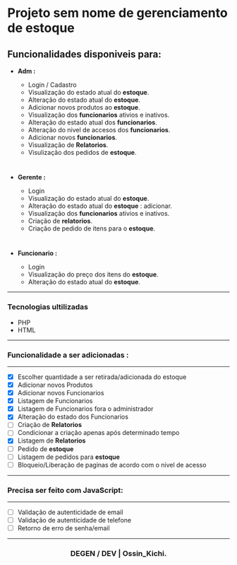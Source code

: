 # Projeto sem nome de gerenciamento de estoque

## Funcionalidades disponiveis para:

* **Adm :**
    * Login / Cadastro
    * Visualização do estado atual do **estoque**.
    * Alteração do estado atual do **estoque**.
    * Adicionar novos produtos ao **estoque**.
    * Visualização dos **funcionarios** ativios e inativos.
    * Alteração do estado atual dos **funcionarios**.
    * Alteração do nivel de accesos dos **funcionarios**.
    * Adicionar novos **funcionarios**.
    * Visualização de **Relatorios**.
    * Visulização dos pedidos de **estoque**.

    #

* **Gerente :**
    * Login
    * Visualização do estado atual do **estoque**.
    * Alteração do estado atual do **estoque** : adicionar.
    * Visualização dos **funcionarios** ativios e inativos.
    * Criação de **relatorios**.
    * Criação de pedido de itens para o **estoque**.

    #

* **Funcionario :**
    * Login
    * Visualização do preço dos itens do **estoque**.
    * Alteração do estado atual do **estoque**.

---
### Tecnologias ultilizadas

* PHP
* HTML 
---

### Funcionalidade a ser adicionadas :

---
*   [x] Escolher quantidade a ser retirada/adicionada do estoque
*   [x] Adicionar novos Produtos
*   [x] Adicionar novos Funcionarios
*   [x] Listagem de Funcionarios
*   [x] Listagem de Funcionarios fora o administrador
*   [x] Alteração do estado dos Funcionarios
*   [ ] Criação de **Relatorios**
*   [ ] Condicionar a criação apenas após determinado tempo
*   [x] Listagem de **Relatorios**
*   [ ] Pedido de **estoque**
*   [ ] Listagem de pedidos para **estoque**
*   [ ] Bloqueio/Liberação de paginas de acordo com o nivel de acesso
---

### Precisa ser feito com JavaScript:

---
*   [ ] Validação de autenticidade de email
*   [ ] Validação de autenticidade de telefone
*   [ ] Retorno de erro de senha/email
---

### <center>DEGEN / DEV | Ossin_Kichi.</center>
